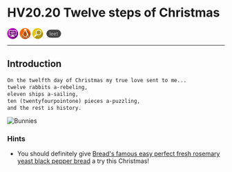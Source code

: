 # HV20.20 Twelve steps of Christmas

<img src="../_resources/10_programming.png" style="height:1.8em;vertical-align:middle;">
<img src="../_resources/11_linux.png" style="height:1.8em;vertical-align:middle;">
<img src="../_resources/05_forensic.png" style="height:1.8em;vertical-align:middle;">
<img src="../_resources/leet.png" style="height:1.8em;vertical-align:middle;">  

---

## Introduction

    On the twelfth day of Christmas my true love sent to me...
    twelve rabbits a-rebeling,
    eleven ships a-sailing,
    ten (twentyfourpointone) pieces a-puzzling,
    and the rest is history.
 
![Bunnies](bunnies.png)

### Hints

- You should definitely give [Bread's famous easy perfect fresh rosemary yeast black pepper bread](recipe.txt) a try this Christmas!
